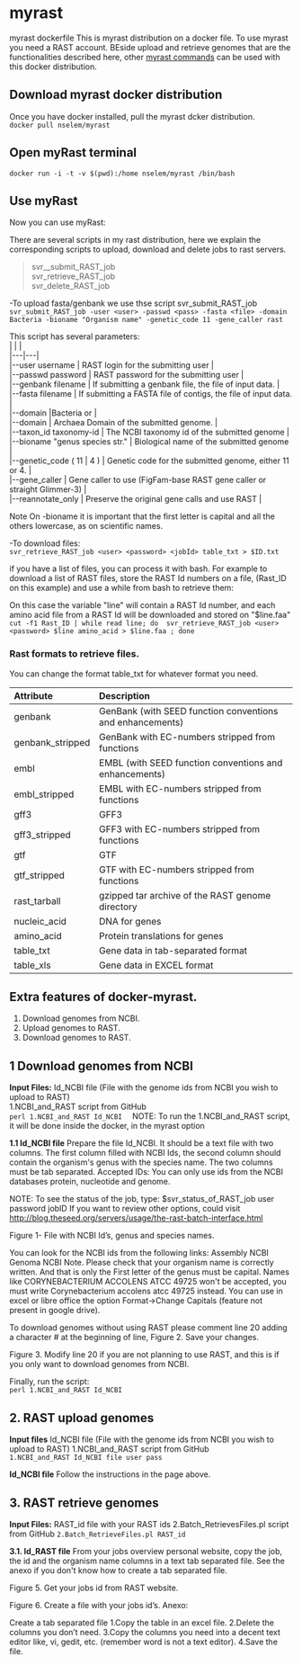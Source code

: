 # myrast
myrast dockerfile 
This is myrast distribution on a docker file. To use myrast you need a RAST account. BEside upload and retrieve genomes that are the functionalities described here, other [myrast commands](http://blog.theseed.org/servers/usage/the-rast-batch-interface.html) can be used with this docker distribution.    

## Download myrast docker distribution   
Once you have docker installed, pull the myrast dcker distribution.  
`docker pull nselem/myrast`  

## Open myRast terminal   
`docker run -i -t -v $(pwd):/home nselem/myrast /bin/bash`
## Use myRast  
Now you can use myRast:  

There are several scripts in my rast distribution, here we explain the corresponding scripts to upload, download and delete jobs to rast servers.  
> svr__submit_RAST_job    
> svr_retrieve_RAST_job  
> svr_delete_RAST_job   

-To upload fasta/genbank we use thse script svr_submit_RAST_job
`svr_submit_RAST_job -user <user> -passwd <pass> -fasta <file> -domain Bacteria -bioname "Organism name" -genetic_code 11 -gene_caller rast`  

This script has several parameters:  
|   |   |  
|---|---|  
|--user username   |  RAST login for the submitting user  |  
|--passwd password  | RAST password for the submitting user    |  
|--genbank filename  |   If submitting a genbank file, the file of input data.  |  
|--fasta filename  |  	If submitting a FASTA file of contigs, the file of input data.  |  
|--domain  |Bacteria or	     |  
|--domain | Archaea	Domain of the submitted genome.   |  
|--taxon_id taxonomy-id  | The NCBI taxonomy id of the submitted genome    |  
|--bioname "genus species str."   |  Biological name of the submitted genome   |  
|--genetic_code ( 11 | 4 )	 | Genetic code for the submitted genome, either 11 or 4.    |  
|--gene_caller | Gene caller to use (FigFam-base RAST gene caller or straight Glimmer-3)    |  
|--reannotate_only	 |  Preserve the original gene calls and use RAST   |  

  
Note On -bioname it is important that the first letter is capital and all the others lowercase, as on scientific names.  
  
-To download files:  
`svr_retrieve_RAST_job <user> <password> <jobId> table_txt > $ID.txt`  
  
if you have a list of files, you can process it with bash. For example to download a list of RAST files, store the RAST Id numbers on a file, (Rast_ID on this example) and use a while from bash to retrieve them:  
  
On this case the variable "line" will contain a RAST Id number, and each amino acid file from a RAST Id will be downloaded and stored on "$line.faa"    
`cut -f1 Rast_ID | while read line; do  svr_retrieve_RAST_job <user> <password> $line amino_acid > $line.faa ; done`


### Rast formats to retrieve files.
You can change the format table_txt for whatever format you need.  


| Attribute               | Description                                               |  
| :---------------------- | :-------------------------------------------------------- |  
| genbank                 | GenBank (with SEED function conventions and enhancements) |  
| genbank_stripped        | GenBank with EC-numbers stripped from functions           |  
| embl                    | EMBL (with SEED function conventions and enhancements)    |  
| embl_stripped           | EMBL with EC-numbers stripped from functions              |  
| gff3                    | GFF3                                                      |  
| gff3_stripped           | GFF3 with EC-numbers stripped from functions              |  
| gtf                     | GTF                                                       |  
| gtf_stripped            | GTF with EC-numbers stripped from functions               |  
| rast_tarball            | gzipped tar archive of the RAST genome directory          |  
| nucleic_acid            | DNA for genes                                             |   
| amino_acid              | Protein translations for genes                            |  
| table_txt               | Gene data in tab-separated format                         |  
| table_xls               | Gene data in EXCEL format                                 |   


## Extra features of docker-myrast.  
1. Download genomes from NCBI.  
2. Upload genomes to RAST.  
3. Download genomes to RAST.  

## 1 Download genomes from NCBI
**Input Files:**
Id_NCBI file (File with the genome ids from NCBI you wish to upload to RAST)  
1.NCBI_and_RAST script from GitHub  
`perl 1.NCBI_and_RAST Id_NCBI  `
NOTE: To run the 1.NCBI_and_RAST script, it will be done inside the docker, in the myrast option

**1.1 Id_NCBI file**
Prepare the file Id_NCBI. It should be a text file with two columns. The first column filled with NCBI Ids, the second column should contain the organism's genus with the species name. The two columns must be tab separated. Accepted IDs: You can only use ids from the NCBI databases protein, nucleotide and genome.

NOTE: To see the status of the job, type: $svr_status_of_RAST_job user password jobID
If you want to review other options, could visit http://blog.theseed.org/servers/usage/the-rast-batch-interface.html



Figure 1- File with NCBI Id’s, genus and species names.

You can look for the NCBI ids from the following links: 
Assembly NCBI
Genoma NCBI
Note. Please check that your organism name is correctly written. And that is only the First letter of the genus must be capital. Names like CORYNEBACTERIUM ACCOLENS ATCC 49725 won't be accepted, you must write  Corynebacterium accolens atcc 49725 instead. You can use in excel or libre office the option Format->Change Capitals (feature not present in google drive).

To download genomes without using RAST please comment line 20 adding a character # at the beginning of line, Figure 2. Save your changes. 

Figure 3. Modify line 20 if you are not planning to use RAST, and this is if you only want to download genomes from NCBI.

Finally, run the script:     
`perl 1.NCBI_and_RAST Id_NCBI`

## 2. RAST upload genomes  
**Input files** 
Id_NCBI file (File with the genome ids from NCBI you wish to upload to RAST)
1.NCBI_and_RAST script from GitHub  
`1.NCBI_and_RAST Id_NCBI file user pass`    

**Id_NCBI file** 
Follow the instructions in the page above.

## 3. RAST retrieve genomes   
**Input Files:**
RAST_id  file with your RAST ids
2.Batch_RetrievesFiles.pl script from GitHub
`2.Batch_RetrieveFiles.pl RAST_id`

**3.1. Id_RAST file**
From your jobs overview personal website, copy the job, the id and the  organism name columns in a text tab separated file. See the anexo if you don't know how to create a tab separated file.

Figure 5. Get your jobs id from RAST website.

Figure 6. Create a file with your jobs id’s.
Anexo:

Create a tab separated file
1.Copy the table in an excel file.
2.Delete the columns you don’t need.
3.Copy the columns you need into a decent text editor like, vi, gedit, etc. (remember word is not a text editor).
4.Save the file.
